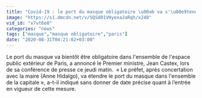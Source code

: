 ```yaml
---
title: "Covid-19 : le port du masque obligatoire \u00ab va s'\u00e9tendre \u00bb dans tout Paris"
image: "https://s1.dmcdn.net/v/SQS801VHyexaJaRqh/x240"
vid_id: "x7vt6o0"
categories: "news"
tags: ["masque","masque obligatoire","paris"]
date: "2020-08-31T04:21:02+03:00"
---
```

Le port du masque va bientôt être obligatoire dans l'ensemble de l'espace public extérieur de Paris, a annoncé le Premier ministre, Jean Castex, lors de sa conférence de presse ce jeudi matin.  « Le préfet, après concertation avec la maire (Anne Hidalgo), va étendre le port du masque dans l'ensemble de la capitale », a-t-il indiqué sans donner de date précise quant à l’entrée en vigueur de cette mesure. 
